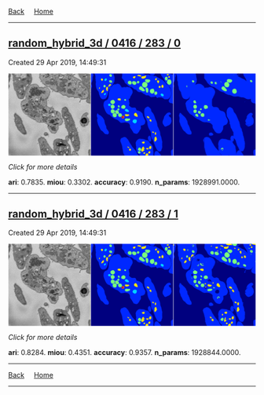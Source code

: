 
[Back](..)&nbsp;&nbsp;&nbsp;&nbsp;&nbsp;[Home](https://leapmanlab.github.io/snapshots)

---

<div class="summary"><a href="0"><h2>random_hybrid_3d / 0416 / 283 / 0</h2></a><p>Created 29 Apr 2019, 14:49:31
</p><a href="0"><img src="0/media/summary.png" align="center"></a><p>
<i>Click for more details</i>
</p></div>

**ari**: 0.7835. **miou**: 0.3302. **accuracy**: 0.9190. **n_params**: 1928991.0000. 

---

<div class="summary"><a href="1"><h2>random_hybrid_3d / 0416 / 283 / 1</h2></a><p>Created 29 Apr 2019, 14:49:31
</p><a href="1"><img src="1/media/summary.png" align="center"></a><p>
<i>Click for more details</i>
</p></div>

**ari**: 0.8284. **miou**: 0.4351. **accuracy**: 0.9357. **n_params**: 1928844.0000. 

---

[Back](..)&nbsp;&nbsp;&nbsp;&nbsp;&nbsp;[Home](https://leapmanlab.github.io/snapshots)

---